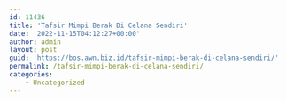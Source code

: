 ```yaml
---
id: 11436
title: 'Tafsir Mimpi Berak Di Celana Sendiri'
date: '2022-11-15T04:12:27+00:00'
author: admin
layout: post
guid: 'https://bos.awn.biz.id/tafsir-mimpi-berak-di-celana-sendiri/'
permalink: /tafsir-mimpi-berak-di-celana-sendiri/
categories:
    - Uncategorized
---
```


